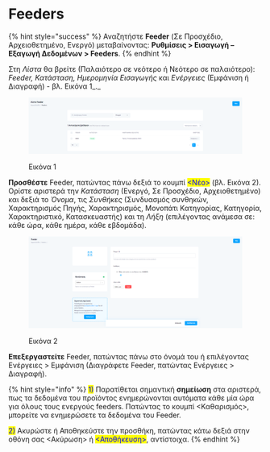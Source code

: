 # Feeders

{% hint style="success" %}
Αναζητήστε **Feeder** (Σε Προσχέδιο, Αρχειοθετημένο, Ενεργό) μεταβαίνοντας: **Ρυθμίσεις > Εισαγωγή – Εξαγωγή Δεδομένων > Feeders**.
{% endhint %}

Στη _Λίστα_ θα βρείτε (Παλαιότερο σε νεότερο ή Νεότερο σε παλαιότερο): _Feeder, Κατάσταση, Ημερομηνία Εισαγωγής_ και _Ενέργειες_ (Εμφάνιση ή Διαγραφή) - βλ. Εικόνα 1_._

<figure><img src="../../../.gitbook/assets/ScreenHunter 94.png" alt=""><figcaption><p>Εικόνα 1</p></figcaption></figure>



**Προσθέστε** Feeder, πατώντας πάνω δεξιά το κουμπί <mark style="color:blue;"><Νέο></mark> (βλ. Εικόνα 2). Ορίστε αριστερά την _Κατάσταση_ (Ενεργό, Σε Προσχέδιο, Αρχειοθετημένο) και δεξιά το _Όνομα_, τις _Συνθήκες_ (Συνδυασμός συνθηκών, Χαρακτηρισμός Πηγής, Χαρακτηρισμός, Μονοπάτι Κατηγορίας, Κατηγορία, Χαρακτηριστικό, Κατασκευαστής) και τη _Λήξη_ (επιλέγοντας ανάμεσα σε: κάθε ώρα, κάθε ημέρα, κάθε εβδομάδα).&#x20;

<figure><img src="../../../.gitbook/assets/ScreenHunter 885.png" alt=""><figcaption><p>Εικόνα 2</p></figcaption></figure>



**Επεξεργαστείτε** Feeder, πατώντας πάνω στο όνομά του ή επιλέγοντας Ενέργειες > Εμφάνιση (Διαγράφετε Feeder, πατώντας Ενέργειες > Διαγραφή).&#x20;





{% hint style="info" %}
<mark style="color:blue;">1)</mark> Παρατίθεται σημαντική **σημείωση** στα αριστερά, πως τα δεδομένα του προϊόντος ενημερώνονται αυτόματα κάθε μία ώρα για όλους τους ενεργούς feeders. Πατώντας το κουμπί <Καθαρισμός>, μπορείτε να ενημερώσετε τα δεδομένα του Feeder.

<mark style="color:blue;">2)</mark> Ακυρώστε ή Αποθηκεύστε την προσθήκη, πατώντας κάτω δεξιά στην οθόνη σας <Ακύρωση> ή <mark style="color:blue;"><Αποθήκευση></mark>, αντίστοιχα.
{% endhint %}
